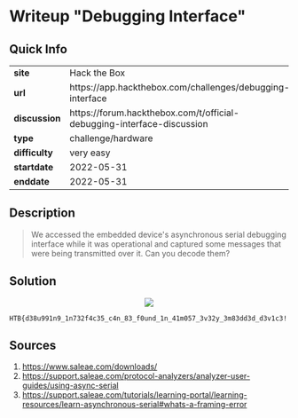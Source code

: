 # Writeup "Debugging Interface"

## Quick Info

<table>
	<tr><td><b>site</b></td><td>Hack the Box</td></tr>
	<tr><td><b>url</b></td><td>https://app.hackthebox.com/challenges/debugging-interface</td></tr>
	<tr><td><b>discussion</b></td><td>https://forum.hackthebox.com/t/official-debugging-interface-discussion</td></tr>
	<tr><td><b>type</b></td><td>challenge/hardware</td></tr>
	<tr><td><b>difficulty&nbsp;&nbsp;&nbsp;</b></td><td>very easy</td></tr>
	<tr><td><b>startdate</b></td><td>2022-05-31</td></tr>
	<tr><td><b>enddate</b></td><td>2022-05-31</td></tr>
</table>

## Description

> We accessed the embedded device's asynchronous serial debugging interface while it was operational and captured some messages that were being transmitted over it. Can you decode them?

## Solution

<p align="center">
   <img src="includes/debugging-interface-01.png" />
</p>

```
HTB{d38u991n9_1n732f4c35_c4n_83_f0und_1n_41m057_3v32y_3m83dd3d_d3v1c3!!52}
```

## Sources

1. https://www.saleae.com/downloads/
2. https://support.saleae.com/protocol-analyzers/analyzer-user-guides/using-async-serial
3. https://support.saleae.com/tutorials/learning-portal/learning-resources/learn-asynchronous-serial#whats-a-framing-error
